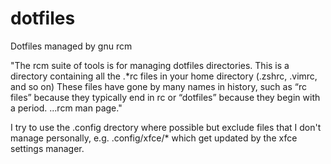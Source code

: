 # dotfiles
Dotfiles managed by gnu rcm

"The rcm suite of tools is for managing dotfiles directories. This is a directory containing all the .*rc files in your home directory (.zshrc, .vimrc, and so on) 
These files have gone by many names in history, such as “rc files” because they typically end in rc or “dotfiles” because they begin with a period.
...rcm man page." 

I try to use the .config drectory where possible but exclude files that I don't manage personally, e.g. .config/xfce/* which get updated by the xfce settings manager.




